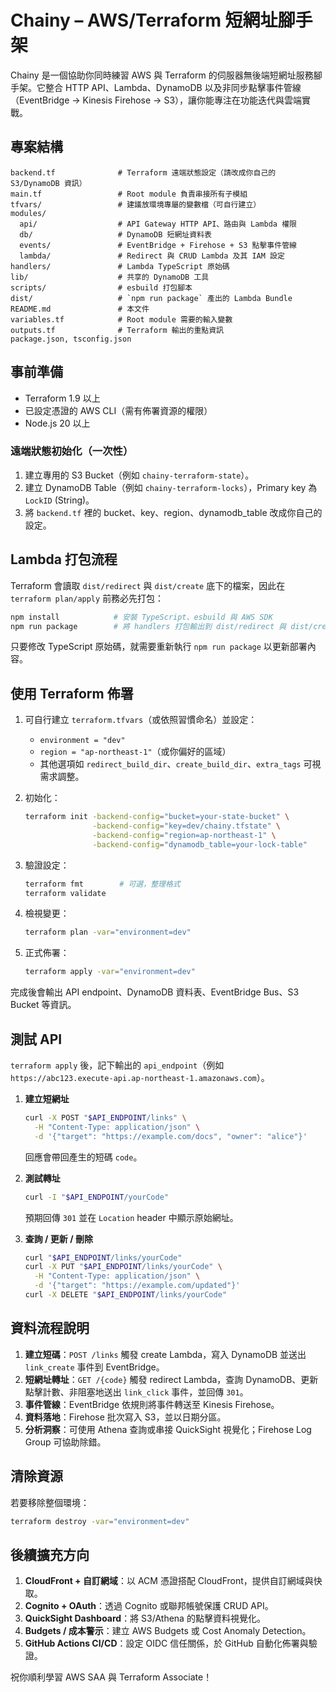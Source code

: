 # Chainy – AWS/Terraform 短網址腳手架

Chainy 是一個協助你同時練習 AWS 與 Terraform 的伺服器無後端短網址服務腳手架。它整合 HTTP API、Lambda、DynamoDB 以及非同步點擊事件管線（EventBridge → Kinesis Firehose → S3），讓你能專注在功能迭代與雲端實戰。

## 專案結構

```
backend.tf              # Terraform 遠端狀態設定（請改成你自己的 S3/DynamoDB 資訊）
main.tf                 # Root module 負責串接所有子模組
tfvars/                 # 建議放環境專屬的變數檔（可自行建立）
modules/
  api/                  # API Gateway HTTP API、路由與 Lambda 權限
  db/                   # DynamoDB 短網址資料表
  events/               # EventBridge + Firehose + S3 點擊事件管線
  lambda/               # Redirect 與 CRUD Lambda 及其 IAM 設定
handlers/               # Lambda TypeScript 原始碼
lib/                    # 共享的 DynamoDB 工具
scripts/                # esbuild 打包腳本
dist/                   # `npm run package` 產出的 Lambda Bundle
README.md               # 本文件
variables.tf            # Root module 需要的輸入變數
outputs.tf              # Terraform 輸出的重點資訊
package.json, tsconfig.json
```

## 事前準備

- Terraform 1.9 以上
- 已設定憑證的 AWS CLI（需有佈署資源的權限）
- Node.js 20 以上

### 遠端狀態初始化（一次性）

1. 建立專用的 S3 Bucket（例如 `chainy-terraform-state`）。
2. 建立 DynamoDB Table（例如 `chainy-terraform-locks`），Primary key 為 `LockID` (String)。
3. 將 `backend.tf` 裡的 bucket、key、region、dynamodb_table 改成你自己的設定。

## Lambda 打包流程

Terraform 會讀取 `dist/redirect` 與 `dist/create` 底下的檔案，因此在 `terraform plan/apply` 前務必先打包：

```bash
npm install            # 安裝 TypeScript、esbuild 與 AWS SDK
npm run package        # 將 handlers 打包輸出到 dist/redirect 與 dist/create
```

只要修改 TypeScript 原始碼，就需要重新執行 `npm run package` 以更新部署內容。

## 使用 Terraform 佈署

1. 可自行建立 `terraform.tfvars`（或依照習慣命名）並設定：
   - `environment = "dev"`
   - `region = "ap-northeast-1"`（或你偏好的區域）
   - 其他選項如 `redirect_build_dir`、`create_build_dir`、`extra_tags` 可視需求調整。
2. 初始化：

   ```bash
   terraform init -backend-config="bucket=your-state-bucket" \
                  -backend-config="key=dev/chainy.tfstate" \
                  -backend-config="region=ap-northeast-1" \
                  -backend-config="dynamodb_table=your-lock-table"
   ```

3. 驗證設定：

   ```bash
   terraform fmt        # 可選，整理格式
   terraform validate
   ```

4. 檢視變更：

   ```bash
   terraform plan -var="environment=dev"
   ```

5. 正式佈署：

   ```bash
   terraform apply -var="environment=dev"
   ```

完成後會輸出 API endpoint、DynamoDB 資料表、EventBridge Bus、S3 Bucket 等資訊。

## 測試 API

`terraform apply` 後，記下輸出的 `api_endpoint`（例如 `https://abc123.execute-api.ap-northeast-1.amazonaws.com`）。

1. **建立短網址**

   ```bash
   curl -X POST "$API_ENDPOINT/links" \
     -H "Content-Type: application/json" \
     -d '{"target": "https://example.com/docs", "owner": "alice"}'
   ```

   回應會帶回產生的短碼 `code`。

2. **測試轉址**

   ```bash
   curl -I "$API_ENDPOINT/yourCode"
   ```

   預期回傳 `301` 並在 `Location` header 中顯示原始網址。

3. **查詢 / 更新 / 刪除**

   ```bash
   curl "$API_ENDPOINT/links/yourCode"
   curl -X PUT "$API_ENDPOINT/links/yourCode" \
     -H "Content-Type: application/json" \
     -d '{"target": "https://example.com/updated"}'
   curl -X DELETE "$API_ENDPOINT/links/yourCode"
   ```

## 資料流程說明

1. **建立短碼**：`POST /links` 觸發 create Lambda，寫入 DynamoDB 並送出 `link_create` 事件到 EventBridge。
2. **短網址轉址**：`GET /{code}` 觸發 redirect Lambda，查詢 DynamoDB、更新點擊計數、非阻塞地送出 `link_click` 事件，並回傳 `301`。
3. **事件管線**：EventBridge 依規則將事件轉送至 Kinesis Firehose。
4. **資料落地**：Firehose 批次寫入 S3，並以日期分區。
5. **分析洞察**：可使用 Athena 查詢或串接 QuickSight 視覺化；Firehose Log Group 可協助除錯。

## 清除資源

若要移除整個環境：

```bash
terraform destroy -var="environment=dev"
```

## 後續擴充方向

1. **CloudFront + 自訂網域**：以 ACM 憑證搭配 CloudFront，提供自訂網域與快取。
2. **Cognito + OAuth**：透過 Cognito 或聯邦帳號保護 CRUD API。
3. **QuickSight Dashboard**：將 S3/Athena 的點擊資料視覺化。
4. **Budgets / 成本警示**：建立 AWS Budgets 或 Cost Anomaly Detection。
5. **GitHub Actions CI/CD**：設定 OIDC 信任關係，於 GitHub 自動化佈署與驗證。

祝你順利學習 AWS SAA 與 Terraform Associate！
